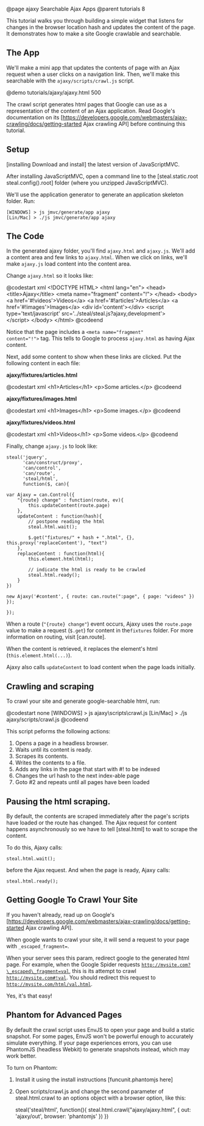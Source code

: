 @page ajaxy Searchable Ajax Apps
@parent tutorials 8

This tutorial walks you through building a simple widget
that listens for changes in the browser location hash
and updates the content of the page.  It demonstrates how to make
a site Google crawlable and searchable.

## The App

We'll make a mini app that updates the contents of page with an
Ajax request when a user clicks on a navigation link. Then, we'll make this searchable
with the <code>ajaxy/scripts/crawl.js</code> script.

@demo tutorials/ajaxy/ajaxy.html 500

The crawl script generates html pages that Google can use as a representation
of the content of an Ajax application.  Read Google's documentation on its
[https://developers.google.com/webmasters/ajax-crawling/docs/getting-started Ajax crawling API]
 before continuing this tutorial.

## Setup

[installing Download and install] the latest version of JavaScriptMVC.

After installing JavaScriptMVC, open a command line to 
the [steal.static.root steal.config().root] folder (where you unzipped
JavaScriptMVC).  


We'll use the application generator to generate an application
skeleton folder.  Run:

    [WINDOWS] > js jmvc/generate/app ajaxy
    [Lin/Mac] > ./js jmvc/generate/app ajaxy

## The Code

In the generated ajaxy folder, you'll find <code>ajaxy.html</code>
and <code>ajaxy.js</code>.  We'll add a content area
and few links to 
<code>ajaxy.html</code>.  When we click on  links,
we'll make <code>ajaxy.js</code> load content into
the content area.

Change <code>ajaxy.html</code> so it looks like:

@codestart xml
&lt;!DOCTYPE HTML>
&lt;html lang="en">
    &lt;head>
        &lt;title>Ajaxy&lt;/title>
        &lt;meta name="fragment" content="!">
    &lt;/head>
    &lt;body>
        &lt;a href='#!videos'>Videos&lt;/a>
        &lt;a href='#!articles'>Articles&lt;/a>
        &lt;a href='#!images'>Images&lt;/a>
        &lt;div id='content'>&lt;/div>
        &lt;script type='text/javascript' 
            src='../steal/steal.js?ajaxy,development'>	 
        &lt;/script>
    &lt;/body>
&lt;/html>
@codeend

Notice that the page includes a <code>&lt;meta name="fragment" content="!"&gt;</code>
tag.  This tells to Google to process <code>ajaxy.html</code> as having Ajax content.

Next, add some content to show when these links are clicked.  Put the following content
in each file:

__ajaxy/fixtures/articles.html__

@codestart xml
&lt;h1>Articles&lt;/h1>
&lt;p>Some articles.&lt;/p>
@codeend

__ajaxy/fixtures/images.html__

@codestart xml
&lt;h1>Images&lt;/h1>
&lt;p>Some images.&lt;/p>
@codeend

__ajaxy/fixtures/videos.html__

@codestart xml
&lt;h1>Videos&lt;/h1>
&lt;p>Some videos.&lt;/p>
@codeend

Finally, change <code>ajaxy.js</code> to look like:

    steal('jquery',
          'can/construct/proxy',
          'can/control',
          'can/route',
          'steal/html',
          function($, can){
          
    var Ajaxy = can.Control({
        "{route} change" : function(route, ev){
            this.updateContent(route.page)
        },
        updateContent : function(hash){
            // postpone reading the html 
            steal.html.wait();
            
            $.get("fixtures/" + hash + ".html", {}, this.proxy('replaceContent'), "text")
        },
        replaceContent : function(html){
            this.element.html(html);
            
            // indicate the html is ready to be crawled
            steal.html.ready();
        }
    })

    new Ajaxy('#content', { route: can.route(":page", { page: "videos" }) });

    });

When a route (<code>"{route} change"</code>) event occurs, Ajaxy
uses the <code>route.page</code> value to make a 
request (<code>$.get</code>)
for content in the<code>fixtures</code> folder.  For more information
on routing, visit [can.route].

When the content is retrieved, it replaces the element's 
html (<code>this.element.html(...)</code>).

Ajaxy also calls <code>updateContent</code> to load content when
the page loads initially. 

## Crawling and scraping

To crawl your site and generate google-searchable html, run:

@codestart none
[WINDOWS] > js ajaxy\scripts\crawl.js
[Lin/Mac] > ./js ajaxy/scripts/crawl.js
@codeend

This script peforms the following actions:

  1. Opens a page in a headless browser.
  2. Waits until its content is ready.
  3. Scrapes its contents.
  4. Writes the contents to a file.
  5. Adds any links in the page that start with #! to be indexed
  6. Changes the url hash to the next index-able page
  7. Goto #2 and repeats until all pages have been loaded


## Pausing the html scraping.

By default, the contents are scraped immediately after the page's scripts have loaded or
the route has changed.  The Ajax request for content
happens asynchronously so we have to tell [steal.html] to wait to scrape the content.

To do this, Ajaxy calls:

    steal.html.wait();
    
before the Ajax request.  And when the page is ready, Ajaxy calls:

    steal.html.ready();
    
## Getting Google To Crawl Your Site

If you haven't already, read up on 
Google's [https://developers.google.com/webmasters/ajax-crawling/docs/getting-started Ajax crawling API].

When google wants to crawl your site, it will send a 
request to your page with <code>\_escaped\_fragment=</code>.  
	
When your server sees this param, redirect google to the generated html page.  For example, when the Google Spider requests <code>http://mysite.com?\_escaped\_fragment=val</code>, this is its attempt to crawl <code>http://mysite.com#!val</code>.  You should redirect this request to <code>http://mysite.com/html/val.html</code>.

Yes, it's that easy!

## Phantom for Advanced Pages

By default the crawl script uses EnvJS to open your page and build a static snapshot.  For some pages, EnvJS won't be powerful enough to accurately simulate everything.  If your page experiences errors, you can use PhantomJS (headless Webkit) to generate snapshots instead, which may work better.

To turn on Phantom:

1. Install it using the install instructions [funcunit.phantomjs here]
1. Open scripts/crawl.js and change the second parameter of steal.html.crawl to an options object with a browser option, like this:

    steal('steal/html', function(){
		steal.html.crawl("ajaxy/ajaxy.html", 
		{
			out: 'ajaxy/out',
			browser: 'phantomjs'
		})
	})